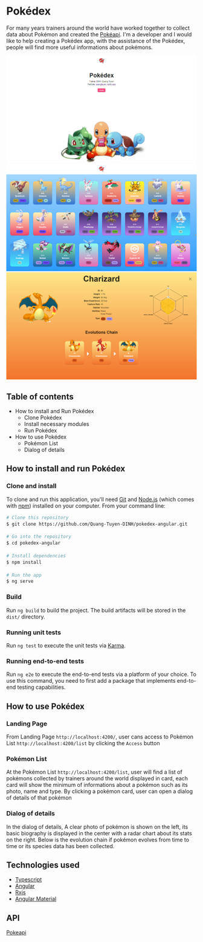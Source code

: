 # Pokédex
For many years trainers around the world have worked together to collect data about Pokémon and created the [Pokéapi](https://pokeapi.co//). I'm a developer and I would like to help creating a Pokédex app, with the assistance of the Pokédex, people will find more useful informations about pokémons.

![Screenshot](./src/assets/demo/landing.jpg)
![Screenshot](./src/assets/demo/list.jpg)
![Screenshot](./src/assets/demo/dialog.jpg)

## Table of contents
* How to install and Run Pokédex
    * Clone Pokédex
    * Install necessary modules
    * Run Pokédex
* How to use Pokédex
    * Pokémon List
    * Dialog of details

## How to install and run Pokédex
### Clone and install
To clone and run this application, you'll need [Git](https://git-scm.com) and [Node.js](https://nodejs.org/en/download/) (which comes with [npm](http://npmjs.com)) installed on your computer. From your command line:

```bash
# Clone this repository
$ git clone https://github.com/Quang-Tuyen-DINH/pokedex-angular.git

# Go into the repository
$ cd pokedex-angular

# Install dependencies
$ npm install

# Run the app
$ ng serve
```

### Build
Run `ng build` to build the project. The build artifacts will be stored in the `dist/` directory.

### Running unit tests
Run `ng test` to execute the unit tests via [Karma](https://karma-runner.github.io).

### Running end-to-end tests
Run `ng e2e` to execute the end-to-end tests via a platform of your choice. To use this command, you need to first add a package that implements end-to-end testing capabilities.

## How to use Pokédex
### Landing Page
From Landing Page `http://localhost:4200/`, user cans access to Pokémon List `http://localhost:4200/list` by clicking the `Access` button
### Pokémon List
At the Pokémon List `http://localhost:4200/list`, user will find a list of pokémons collected by trainers around the world displayed in card, each card will show the minimum of informations about a pokémon such as its photo, name and type. By clicking a pokémon card, user can open a dialog of details of that pokémon

### Dialog of details
In the dialog of details, A clear photo of pokémon is shown on the left, its basic biography is displayed in the center with a radar chart about its stats on the right. Below is the evolution chain if pokémon evolves from time to time or its species data has been collected.

## Technologies used
* [Typescript](https://www.typescriptlang.org/)
* [Angular](https://angular.io/)
* [Rxjs](https://rxjs.dev/)
* [Angular Material](https://material.angular.io/)

## API
[Pokeapi](https://pokeapi.co/)
